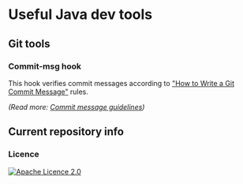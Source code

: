 # Useful Java dev tools

## Git tools

### Commit-msg hook

This hook verifies commit messages according to ["How to Write a Git Commit Message"](https://chris.beams.io/posts/git-commit/) rules.

*(Read more: [Commit message guidelines](git/commit-msg-verifier/Readme.md))*

## Current repository info

### Licence

[![Apache Licence 2.0](https://img.shields.io/badge/licence-Apache%20License%202.0-red?logo=apache)](https://github.com/https://github.com/devonline-academy/tools/blob/master/LICENSE)